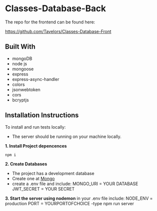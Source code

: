 # Classes-Database-Back

The repo for the frontend can be found here:

https://github.com/Tavelors/Classes-Database-Front

## Built With

- mongoDB
- node js
- mongoose
- express
- express-async-handler
- colors
- jsonwebtoken
- cors
- bcryptjs

## Installation Instructions

To install and run tests locally:

- The server should be running on your machine locally.

**1. Install Project depencences**

```sh
npm i
```

**2. Create Databases**

- The project has a development database
- Create one at [Mongo](https://www.mongodb.com/)
- create a .env file and include:
  MONGO_URI = YOUR DATABASE
  JWT_SECRET = YOUR SECRET

**3. Start the server using nodemon**
in your .env file include:
NODE_ENV = production
PORT = YOURPORTOFCHOICE
-type npm run server
